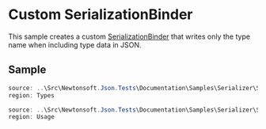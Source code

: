 ﻿# Custom SerializationBinder

This sample creates a custom [SerializationBinder](T:System.Runtime.Serialization.SerializationBinder) that writes only the type name when including type data in JSON.

## Sample

```csharp Types
source: ..\Src\Newtonsoft.Json.Tests\Documentation\Samples\Serializer\SerializeSerializationBinder.cs
region: Types
```

```csharp Usage
source: ..\Src\Newtonsoft.Json.Tests\Documentation\Samples\Serializer\SerializeSerializationBinder.cs
region: Usage
```
